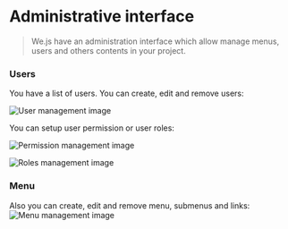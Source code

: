 # Administrative interface

> We.js have an administration interface which allow manage menus, users and others contents in your project.

### Users

You have a list of users. You can create, edit and remove users:

![User management image](http://wejs.org/public/project/images/admin-interface-user.png "User management")

You can setup user permission or user roles:

![Permission management image](http://wejs.org/public/project/images/admin-interface-permission.png "Permission management")

![Roles management image](http://wejs.org/public/project/images/admin-interface-role.png "Roles management")

### Menu

Also you can create, edit and remove menu, submenus and links:
![Menu management image](http://wejs.org/public/project/images/admin-interface-role.png "Menu management")
